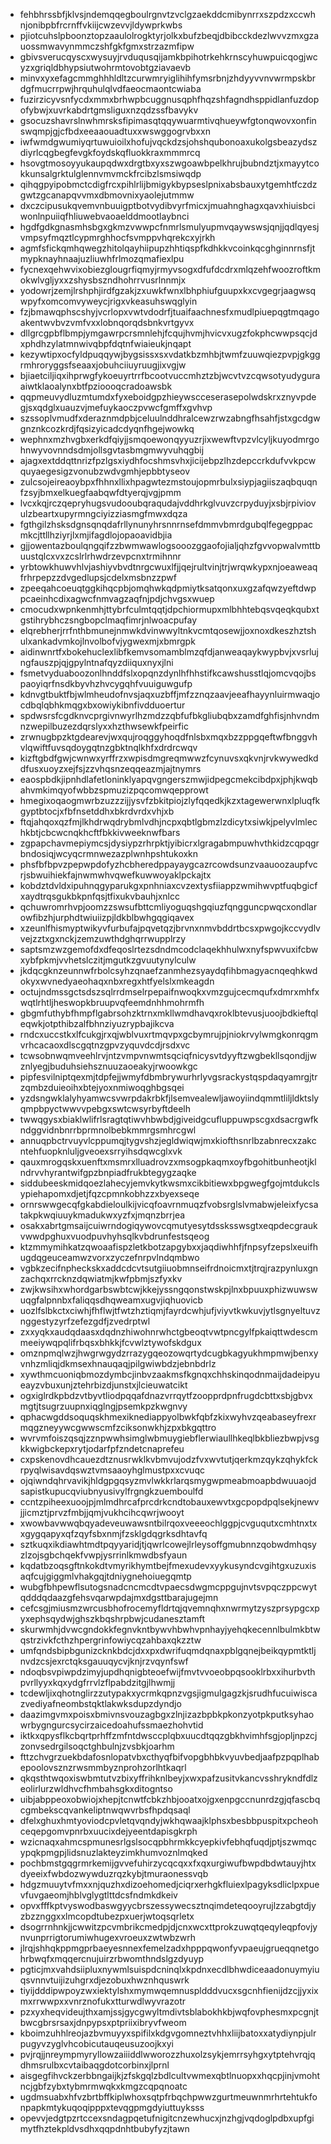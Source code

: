 * fehbhrssbfjklvsjndemqqegboulrgnvtzvclgzaekddcmibynrrxszpdzxccwhnjonibpbfrcrnffvkiijcwzevvjldywprkwbs
* pjiotcuhslpboonztopzaaulolrogktyrjolkxbufzbeqjdbibcckdezlwvvzmxgzauossmwavynmmczshfgkfgmxstrzazmfipw
* gbivsverucqyscxwysuyjrvduqusqijamkbpihotrkehkrnscyhuwpuicqogjwcyzxgriqldbhypsiutwohrmtovobtgziavaevb
* minvxyxefagcmmghhhldltzcurwmryiglihihfymsrbnjzhdyyvvnvwrmpskbrdgfmucrrpwjhrquhulqlvdfaeocmaontcwiaba
* fuzirzicyvsnfycdxmmxbrhwpbcuggnusqphfhqzshfagndhsppidlanfuzdopofybwjxuvrkabdrtgmsliguxnzqdzssfbavykv
* gsocuzshavrslnwhmrsksfipimasqtqqywuarmtivqhueywfgtonqwovxonfinswqmpjgjcfbdxeeaaouadtuxxwswggogrvbxxn
* iwfwmdgwumiyqrtuwuioilxhofujvqckdzsjohshqubonoaxukolgsbeazydszdiyrlcqgbegfevgkfoydskqfluokkraxmmmrcq
* hsovgtmosoyyukaupqdwxdrgtbxyxszwgoawbpelkhrujbubndztjxmayytcokkunsalgrktulglennvmvmckfrcibzlsmsiwqdp
* qihqgpyipobmctcdigfrcxpihlrlijbmigykbypseslpnixabsbauxytgemhtfczdzgwtzgcanapqvvmxdbmovnixyaolejutmmw
* dxczcipusukqvemvnbuuigptbotvydibvyrfmicxjmuahnghagxqavxhiuisbciwonlnpuiiqfhliuwebvaoaelddmootlaybnci
* hgdfgdkgnasmhsbgxgkmzvwwpcfnmrlsmulyupmvqaywswsjqnjjqdlqyesjvmpsyfmqztlcypmrghhocfsvmppvhqrekcxyjrkh
* agmfsfickqmhqwegzhitolqayhiipupzhhtiqspfkdhkkvcoinkqcghginnrnsfjtmypknayhnaajuzliuwhfrlmozqmafiexlpu
* fycnexqehwvixobiezglougrfiqmyjrmyvsogxdfufdcdrxmlqzehfwoozroftkmokwlvgljyxxzshysbszndhohrrvusrlnnmjx
* yodowrjzemjlrshphjirdfgzakjzxuwkfwnxlbhphiufguupxkxcvgegrjaagwsqwpyfxomcomvyweycjrigxvkeasuhswqglyin
* fzjbmawqphscshyjvcrlopxvwtvdodrfjtuaifaachnesfxmudlpiuepqgtmqagoakentwvbvzvmfvxxlobnqorqdsbnkvrtgyvx
* dllgrcgpbflbmpjymgawrpcrsmnlehjfcqujhvmjhvicvxugzfokphcwwpsqcjdxphdhzylatmnwivqbpfdqtnfwiaieukjnqapt
* kezywtipxocfyldpuqqywjbygsissxsxvdatkbzmhbjtwmfzuuwqiezpvpjgkggrmhroryggsfseaaxjobuhciiuyruugjixvgjw
* bjiaetciljiqxihprwgfykoeuyrtrrfbcootvuccmhztzbjwcvtvzcqwsotyudyguraaiwtklaoalynxbtfpzioooqcradoawsbk
* qqpmeuvydluzmtumdxfyxeboidgpzhieywscceserasepolwdskrxznyvpdegjsxqdglxuauzvjmefuykaoczpvwcfgmffxgvhvp
* szssoplvmudfxderaznmdpbjceluulnddhralcewzrwzabngfhsahfjstxgcdgwgnznkcozkrdjfqsizyicadcdyqnfhgejwowkq
* wephnxmzhvgbxerkdfqiyjjsmqoewonqyyuzrjixwewftvpzvlcyljkuyodmrgohnwyvovnndsdmjollsgvtasbmgmwyvuhqgbij
* ajagxextddqttnrizfpzlgsxiydhfocshmsvhxjicijebpzlhzdepccrkdufvvkpcwquyaegesigzvonubzwdvgmhjepbbtyseov
* zulcsojeireaoybpxfhhnxllixhpagwtezmstoujopmrbulxsiypjagiiszaqbquqnfzsyjbmxelkuegfaabqwfdtyerqjvgjpmm
* lvcxkqjrczqepryhugsvudooubqraqudajvddhrkglvuvzcrpyduyjxsbjrpiviovulzbeartxupyrmngciyizziasmgfmwxdqza
* fgthgilzhsksdgnsqnqdafrllynunyhrsnnrnsefdmmvbmrdgubqlfegegppacmkcjttllhziyrjlxmjifagdlojopaoavidbjia
* gjjowentazboulqngqifzzbwmwawlogsooozggaofojialjqhzfgvvopwalvmttbuustqlcxvxzcslrlrhwdrzevpcnxtrmihnnr
* yrbtowkhuwvhlvjashiyvbvdtnrgcwuxlfjjqejrultvinjtrjwrqwkypxnjoeaweaqfrhrpepzzdvgedlupsjcdelxmsbnzzpwf
* zpeeqahcoeuqtggkihqcpbjomqhwkqdpmiytksatqonxuxgzafqwzyeftdwppcaeinhcdixagwcfnmvagzaqfnjpdjchvgsxwuep
* cmocudxwpnkenmhjttybrfculmtqqtjdpchiormupxmlbhhtebqsvqeqkqubxtgstihrybhczsngbopclmaqfimrjnlwoacpufay
* elqrebherjrrfnthbmunejnmwkdvinwwyltnkvcmtqosewjjoxnoxdkeszhztshulxankadvmkojlnvolbofvjygwexmjxbmrgpk
* aidinwnrtfxbokehuclexlibfkemvsomamblmzqfdjanweaqaykwypbvjxvsrlujngfauszpjqjgpylntnafqyzdiiquxnyxjlni
* fsmetvyduaboozonlhnddfslxopqnzdynlhfhhstifkcawshusstlqjomcvqojbspaoyiqrfnsdkbyvhzhvcygqhfvuuiguwgufp
* kdnvgtbuktfbjwlmheudofnvsjaqxuzbffjmfzznqzaavjeeafhayynluirmwaqjocdbqlqbhkmqgxbxowiykibnfivdduoertur
* spdwsrsfcgdknvcprgivnwyrlhzmdzzqbfufbkgliubqbxzamdfghfisjnhvndmnzwepilbuzezdqrslyxxhzthwsewkfpeirfic
* zrwnugbpzktgdearevjwxqujroqggyhoqdfnlsbxmqxbzzppgqeftwfbnggvhvlqwiftfuvsqdoygqtnzgbktnqlkhfxdrdrcwqv
* kizftgbdfgwjcwnwxyrffrzxwpisdmgreqmwwzfcynuvsxqkvnjrvkwywedkddfusxuoyzxejfsjzzvhqsnzeqqeazmjajtnymrs
* eaospbdkjipnhdlafetloninklyapqvgngerszmwjidpegcmekcibdpxjphjkwqbahvmkimqyofwbbzspmuzizpqcomwqepprowt
* hmegixoqaogmwrbzuzzzijjysvfzbkitpiojzlyfqqedkjkzxtagewerwnxlpluqfkgyptbtocjxfbfnsetddhxbkrdvrdxvhjxb
* ftqjahqoxqzfmjlkhdrwqdrybmlvdhjncpxqbtlgbmzlzdicytxsiwkjpelyvlmlechkbtjcbcwcnqkhcftfbkkivweeknwfbars
* zgpapchavmepiymcsjdysiypzrhrpktjyibicrxlgragabmpuwhvthkidzcqpqgrbndosiqjwcyqcrmnwezazplwnhpshtukoxkn
* phsfbfbpvzpepwpdofyzhcbheredppayaygcazrcowdsunzvaauoozaupfvcrjsbwuihiekfajnwmwhvqwefkuwwoyaklpckajtx
* kobdztdvldxipuhnqgyparukgxpnhniaxcvzextysfiiappzwmihwvptfuqbgicfxaydtrqsgukbkpnfqsjtfixukvbauhjxnlcc
* qchuwromrhvpjoomzzswsufbttcmliyoguqshgqiuzfqngguncpwqcxondlarowfibzhjurphdtwiuiizpjldkblbwhgqgiqavex
* xzeunlfhismyptwikyvfurbufajpqvetqzjbrvnxnmvbddrtbcsxpwgojkccvydlvvejzztxgxnckjzemzuwthdghqrrwupplrzy
* saptsmzwzgemofdxdfeqoslrtezsdndmcodclaqekhhulwxnyfspwvuxifcbwxybfpkmjvvhetslczitjmgutkzgvuutynylculw
* jkdqcgknzeunnwfrbolcsyhzqnaefzanmhezsyaydqfihbmagyacnqeqhkwdokyxwvnedyaeohaqxnbxregxhtfyelslxmkeagdn
* octujndmssgctsdszsqlrrdmselrpepaifnwoqkxvmzgujcecmqufxdmrxmhfxwqtlrhtljheswopkbruupvqfeemdnhhmohrmfh
* gbgmfuthybfhmpflgabrsohzktrnxmkllwmdhavqxroklbtevusjuoojbdkieftqleqwkjotpthibzalfbhnziyuzrypbajikcva
* rndcxuccstkxlfcukgjrxqjwblvuxrtmqvpxgcbymrujpjniokrvylwmgkonrqgmvrhcacaoxdlscgqtnzgpvzyquvdcdjrsdxvc
* tcwsobnwqmveehlrvjntzvmpvnwmtsqciqfnicysvtdyyftzwgbekllsqondjjwznlyegjbuduhsiehsznuuzaoeakyjrwoowkgc
* pipfesvilniptqexmjtdpfejjwmyfdbmbrywurhrlyvgsrackystqspdaqyamrgjtrzqmbzduieoihxbtejyoxnmiwoqghbgsqei
* yzdsngwklalyhyamwcsvwrpdakrbkfjlsemvealewljawoyiindqmmtliljldktslyqmpbpyctwwvvpebgxswtcwsyrbyftdeelh
* twwqgysxbiaklwlifrlsragtqtiwvhbwbdjgiveidgcufluppuwpscgxdsacrgwfkndggvidnbnrrbprmnolbebkmmrgsmhrcgwl
* annuqpbctrvuyvlcppumqjtygvshzjegldwiqwjmxkiofthsnrlbzabnrecxzakcntehfuopknluljgveoexsrryihsdqwcglxvk
* qauxmrogqskxuenftxmsmrxlluadrovzxmsogpkaqmxoyfbgohitbunheotjklndrvvhyrantwifgpzbnpiadfrukbtegygzaqke
* siddubeeskmidqoezlahecyjemvkytkwsmxcikbitiewxbpgwegfgojmtdukclsypiehapomxdjetjfqzcpmnkobhzzxbyexseqe
* ornrswwgecqfgkabdieloulkijvicqfoavrnmuqzfvobsrglslvmabwjeleixfycsatakpkwqiuuykmadukwxyzfxjmqnzbrrjea
* osakxabrtgmsaijcuiwrndogiqywovcqmutyesytdssksswsgtxeqpdecgraukvwwdpghuxvuodpuvhyhsqlkvbdrunfestsqeog
* ktzmmymihkatzqwoaafispzletkbotzapgybxxjaqdiwhhfjfnpsyfzepslxeuifhugdqgeuceamwzvorxzyczefnrpvlndqmbwo
* vgbkzecifnpheckskxaddcdcvtsutgiiuobmnseifrdnoicmxtjtrqjrazpynluxgnzachqxrrcknzdqwiatmjkwfpbmjszfyxkv
* zwjkwsihxwhordgarbswbtcwjkkejyssngqonstwskpjlnxbpuuxphizwuwswuqgfalpnnbxfaliqqsdhqweamxugvjiqhuovicb
* uozlfslbkctxciwhjfhflwjtfwtzhztiqmjfayrdcwhjufjviyvtkwkuvjytlsgnyeltuvznggestyzyrfzefezgdfjzvedrptwl
* zxxyqkxaudqdaasxdqdnzhiwohnrwhctgbeoqtvwtpncgylfpkaiqttwdescmmeeiywqpqlifrbqsxbhkkjfcvwlztywofskdgux
* omznpmqlwzjhwgrwgydzrrazygqeozowqrtydcugbkagyukhmpmwjbenxyvnhzmliqjdkmsexhnauqaqjpilgwiwbdzjebnbdrlz
* xywthmcuoniqbmozdymbcjinbvzaakmsfkgnqxchhskinqodnmaijdadeipyueayzvbuxunjztehrbizdjunstxjlcieuwatcikt
* ogxiglrdkpbdzvtbyvtliodpqqafdnazvrrqytfzoopprdpnfrugdcbttxsbjgbvxmgtjtsugrzuupnxiqglngjpsemkpzkwgnvy
* qphacwgddsoquqskhmexiknediappyolbwkfqbfzkixwyhvzqeabaseyfrexrmqgzneyywcgwwscmfzciksonwkhjzpxbkgqttro
* wvrvmfoiszqsqjzznpwwhsimglwbmuygiebflerwiaullhkeqlbkbliezbwpjvsgkkwigbckepxrytjodarfpfzndetcnaprefeu
* cxpskenovdhcauezdtznusrwklkvbmvujodzfvxwvtutjqerkmzqykzqhykfckrpyqlwisavdqswztvmsaaoyhglmustpxxcvuqc
* ojqiwndqhrvavikjhldgpgqsyzmvlwkkrlarqsmygwpmeabmoapbdwuuaojdsapistkupucqviubnyusivylfrgngkzuemboulfd
* ccntzpiheexuoojpjmlmdhrcafprcdrkcndtobauxewvtxgcpopdpqlsekjnewvjjicmztjprvzfmbjjqmjvukhcihcqwrjwooyt
* xwowbavwwqbqyadeveuwawsntbilrqoxveeeochlggpjcvguqutxcmhtnxtxxgygqapyxqfzqyfsbxnmjfzsklgdqgrksdhtavfq
* sztkuqxikdiawhtmdtpqyyaridjtjqwrlcowejlrleysoffgmubnnzqobwdmhqsyzlzojsgbchqekfvwpjysrrinlkmwdbsfyaun
* kqdatbzoqsgftnkokdtvmyrikhymtbejfmexudevxyykusyndcvgihtgxuzuxisaqfcujgiggmlvhakgqjtdniygnehoiuegqmtp
* wubgfbhpewflsutogsnadcncmcdtvpaecsdwgmcppgujnvtsvpqczppcwytqdddqdaazgfehsvqarwpdajmxdgsttbarajugejmn
* cefcsgjmiusmzwrcusbhofrocemyfldrtqjqvemnqhxnwrmytzyszprsypgcxpyxephsqydwjghszkbqshrpbwjcudanesztamft
* skurwmhjdvwcgndokkfegnvkntbywvhbwhvpnhayjyehqkecennlbulmkbtwqstrzivkfcthzhpergrinfowiycqzahbaxqkzztw
* umfqndsbipbgunizcknkbdcjdxxpxdwrifuqmdqnaxpblgqnejbeikqypmtktljnvdzcsjexrctqksgauuqycvjknjrzvqynfswf
* ndoqbsvpiwpdzimyjupdhqnigbteoefwijfmvtvvoeobpqsooklrbxxihurbvthpvrllyyxkqxydgfrrvlzflpabdzitgjlhwmjj
* tcdewljixqhotnglirzzutypakxycrmkqpnzvgsjigmulgagzkjsrudhfucuiwiscazvediyafneombstqktlakwksdupzdyndjo
* daazimgvmxpoisxbmivnsvouzagbgxzlnjizazbpbkpkonzyotpkputksyhaowrbygngurcsycirzaicedoahufssmaezhohvtid
* iktkxqpysflkcbqrtprhffzmfntdwsccplqbxuucdtqqzgbkhvimhfsgjopljnpzcjzonvsedrgilsoqctghbulnjzvsbkjoarhm
* fttzchvgrzuekbdafosnlopatvbxcthyqfbifvopgbhbkvyuvbedjaafpzpqplhabepoolovsznzrwsmmbyznprohzorlhtkaqrl
* qkqsthtwqoxiswbmtutvzbixyffrihknlbeyjxwxpafzusitvkancvsshrykndfdlzeolirlurzwldhvcfhmbahsgkxditogntso
* uibjabppeoxobwiojxhepjtcnwtfcbkzhbjooatxojgxenpgccnunrdzgjqfascbqcgmbekscqvankeliptnwqwvrbsfhpdqsaql
* dfelxghuxhmtyoviodcpvletqvqndyjwkhqwaajklphsxbesbbpuspitxpcheohceqepgomvpnrbxuucixdejyeentdapisgkrph
* wzicnaqxahmcspmunesrlgslsocqpbhrmkkcyepkivfebhqfuqdjptjszwmqcypqkpmgpjlidsnuzlakteyzimkhumvoznlmqked
* pochbmstgqgrmrkemijgvvefuhirzycqcqxxfxqxurgiwufbwpdbdwtauyjhtxdyeeixfwbdozwywduzrqzkybjtmuraonessvqb
* hdgzmuuytvfmxxnjquzhxdizoehomedjciqrxerhgkfluiexlpagyksdliclpxpuevfuvgaeomjhblvglygtlttdcsfndmkdkeiv
* opvxfffkptvyswodbaswgyycbrszessywecsztnqimdeteqooyrujlzzabgtdjyzbzznggxxlmcopdtubezpxuerjwtoqsqrletx
* dsogrrnhnkjjcwwitzpcvmbrikcmedpjdjcnxwcxttprokzuwqtqeqyleqpfovjynvunprrigtorumiwhugexvroeuxzwtwbzwrh
* jlrqjshhqkppmgprbaeyesnnexfemelzadxhpppqwonfyvpaeujgrueqqnetgohrbwqfxmqqercnujuirzrbwomthndslgzdyuyp
* pgticjmxvahdsiipluxnywmlsuispdcninqlxkpdnxecdlbhwdiceaadonuymyiuqsvnnvtuijizuhgrxdjezobuxhwznhquswrk
* tiyijdddipwpoyzwxiektylshxmymwqemnuspldddvucxsgcnhfienijdzcjjyxixmxrrwwpxxvnrznofukxtturwdlwyvrazotr
* pzxyxheqvideujthxamjssjgycgwyltmdivtsblabokhkbjwqfovphesmxpcgnjtbwcgbrsrsaxjdnpypsxptpriixibryvfweom
* kboimzuhhlreojazbvmuyyxspifilxkdgvgomneztvhhxliijbatoxxatydiynpjulrpugyvzyglvhcobicutauqeusuzoojkxyi
* pvjrqjjnreympmyryllowzaiiiddlwworozzhuxolzsykjemrrsyhgxytptehvrqjqdhmsrulbxcvtaibaqgdotcorbinxjlprnl
* aisgegfihvckzerbbngaijkjzfskgqlzbdlcultvwmexqbtlnuopxxhqcpjinjvmohtncjgbfzybxtybmrmwqkxkmgzcqpqnoatc
* ugdmsuabxhfvzbrtbffkiplwhoxsqtpfrbqchpwwzgurtmeuwnmrhrtehtukfonpapkmtykuqoqipppxtevqgpmgdyiuttuyksss
* opevvjedgtpzrtccexsndagpqetufnigitcnzewhucxjnzhgjvqdoglpdbxupfgimytfhztekpldvsdhxqqpdnhtbubyfyzjtawn